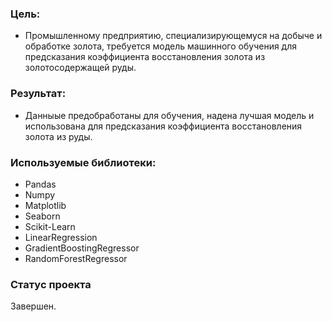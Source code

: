 ### Цель:
* Промышленному предприятию, специализирующемуся на добыче и обработке золота, требуется модель машинного обучения для предсказания коэффициента восстановления золота из золотосодержащей руды.

### Результат:
* Данныые предобработаны для обучения, надена лучшая модель и использована для предсказания коэффициента восстановления золота из руды.

### Используемые библиотеки:
* Pandas
* Numpy
* Matplotlib
* Seaborn
* Scikit-Learn
* LinearRegression
* GradientBoostingRegressor
* RandomForestRegressor

### Статус проекта
Завершен.
